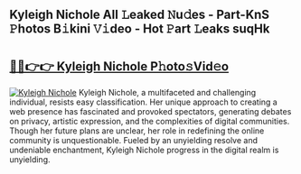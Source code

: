 ## Kyleigh Nichole All 𝙻eaked 𝙽u𝚍es - Part-KnS 𝙿hotos B𝚒kini 𝚅𝚒deo - Hot 𝙿art 𝙻eaks suqHk

# <h2><a href="http://ld3xjh5.urlbe.top/?page=Kyleigh+Nichole">🔗🔗👉👉 Kyleigh Nichole P𝚑oto𝚜Vid𝚎o</a></h2>

[![Kyleigh Nichole](https://i.imgur.com/eBuTRDB.gif)](http://ld3xjh5.urlbe.top/?page=Kyleigh+Nichole)
Kyleigh Nichole, a multifaceted and challenging individual, resists easy classification. Her unique approach to creating a web presence has fascinated and provoked spectators, generating debates on privacy, artistic expression, and the complexities of digital communities. Though her future plans are unclear, her role in redefining the online community is unquestionable. Fueled by an unyielding resolve and undeniable enchantment, Kyleigh Nichole progress in the digital realm is unyielding.
